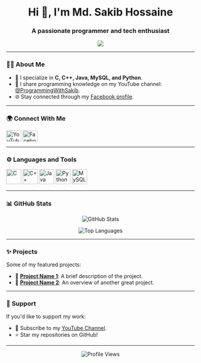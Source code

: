 <h1 align="center">Hi 👋, I'm Md. Sakib Hossaine</h1>
<h3 align="center">A passionate programmer and tech enthusiast</h3>

<p align="center">
  <img src="https://tenor.com/view/pc-typing-coding-masterlooser15-masterlooser-gif-22231144"  />
</p>

---

### 👨‍💻 **About Me**
- 🌱 I specialize in **C, C++, Java, MySQL, and Python**.
- 🎥 I share programming knowledge on my YouTube channel: [@ProgrammingWithSakib](https://www.youtube.com/@programmingwithsakib).
- 🌐 Stay connected through my [Facebook profile](https://www.facebook.com/Sakib.za.shetatu/).

---

### 🌍 **Connect With Me**
<p align="left">
  <a href="https://www.youtube.com/@programmingwithsakib" target="blank"><img align="center" src="https://cdn.jsdelivr.net/npm/simple-icons@v3/icons/youtube.svg" alt="YouTube" height="30" width="40" /></a>
  <a href="https://www.facebook.com/Sakib.za.shetatu/" target="blank"><img align="center" src="https://cdn.jsdelivr.net/npm/simple-icons@v3/icons/facebook.svg" alt="Facebook" height="30" width="40" /></a>
</p>

---

### ⚙️ **Languages and Tools**
<p align="left">
  <img src="https://img.icons8.com/color/48/000000/c-programming.png" alt="C" height="40"/>
  <img src="https://img.icons8.com/color/48/000000/c-plus-plus-logo.png" alt="C++" height="40"/>
  <img src="https://img.icons8.com/color/48/000000/java-coffee-cup-logo.png" alt="Java" height="40"/>
  <img src="https://img.icons8.com/color/48/000000/python.png" alt="Python" height="40"/>
  <img src="https://img.icons8.com/ios-filled/50/000000/mysql-logo.png" alt="MySQL" height="40"/>
</p>

---

### 📊 **GitHub Stats**
<p align="center">
  <img src="https://github-readme-stats.vercel.app/api?username=your-github-username&show_icons=true&theme=radical" alt="GitHub Stats" />
</p>

<p align="center">
  <img src="https://github-readme-stats.vercel.app/api/top-langs?username=your-github-username&show_icons=true&locale=en&layout=compact&theme=radical" alt="Top Languages" />
</p>

---

### ✨ **Projects**
Some of my featured projects:
- 🌟 [**Project Name 1**](#): A brief description of the project.
- 🌟 [**Project Name 2**](#): An overview of another great project.

---

### 🤝 **Support**
If you'd like to support my work:
- 🎥 Subscribe to my [YouTube Channel](https://www.youtube.com/@programmingwithsakib).
- ⭐ Star my repositories on GitHub!

---

<p align="center">
  <img src="https://komarev.com/ghpvc/?username=your-github-username&style=flat-square&color=blue" alt="Profile Views" />
</p>
